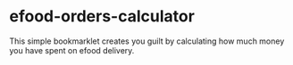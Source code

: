 # efood-orders-calculator
This simple bookmarklet creates you guilt by calculating how much money you have spent on efood delivery. 
